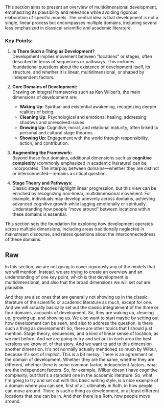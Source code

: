 
This section aims to present an overview of multidimensional development, emphasizing its plausibility and relevance while avoiding rigorous elaboration of specific models. The central idea is that development is not a single, linear process but encompasses multiple domains, including several less emphasized in classical scientific and academic literature.

### Key Points:

1. **Is There Such a Thing as Development?**  
   Development implies movement between "locations" or stages, often described in terms of sequences or pathways. This includes foundational questions about the existence of development itself, its structure, and whether it is linear, multidimensional, or shaped by independent factors.

2. **Core Domains of Development:**  
   Drawing on integral frameworks such as Ken Wilber’s, the main dimensions of development are:  
   - **Waking Up:** Spiritual and existential awakening, recognizing deeper realities of being.  
   - **Cleaning Up:** Psychological and emotional healing, addressing shadows and unresolved issues.  
   - **Growing Up:** Cognitive, moral, and relational maturity, often linked to personal and cultural stage theories.  
   - **Showing Up:** Engagement with the world through responsibility, action, and contribution.  

3. **Augmenting the Framework:**  
   Beyond these four domains, additional dimensions such as **cognitive complexity** (commonly emphasized in academic literature) can be incorporated. The interplay between domains—whether they are distinct or interconnected—remains a critical question. 

4. **Stage Theory and Pathways:**  
   Classic stage theories highlight linear progression, but this view can be enriched by recognizing non-linear, multidimensional movement. For example, individuals may develop unevenly across domains, achieving advanced cognitive growth while lagging emotionally or spiritually. Understanding how people "move around" between locations within these domains is essential.

This section sets the foundation for exploring how development operates across multiple dimensions, including areas traditionally neglected in mainstream discourse, and raises questions about the interconnectedness of these domains.

## Raw

In this section, we are not going to cover rigorously any of the models that we will mention. Instead, we are trying to create an overview and an understanding of one key point, which is that development is multidimensional, and also that the broad dimensions we will set out are plausible.

And they are also ones that are generally not showing up in the classic literature of the scientific or academic literature as much, except for one. And we will actually basically set out the classic integralment of the three or four domains, accounts of development. So, they are waking up, cleaning up, growing up, and showing up. We also want to start maybe by setting out how development can be seen, and also to address the question, is there such a thing as development? So, there are other topics that I should just mention. Stage theory, sequences, and a kind of linear sense of location, as we met before. And we are going to try and set out in each area the best versions we know of, of that story. And we want to add to this dimension another dimension. It's not normally actually mentioned so much by Wilbur, because it's sort of implicit. This is a bit messy. There is an agreement on the domain of development. Whether they are the same, whether they are different, whether there is some common factor, independent factors, what are the independent factors. So, for example, Wilbur doesn't have cognitive complexity, but that's a standard one in the academic literature. So, what I'm going to try and set out with this basic writing style, is a nice example of a domain where you can see, first of all, ultimately in Roth, in how people can move around. There is such a thing as development, or at least different locations that one can be in. And then there is a Roth, how people move around.